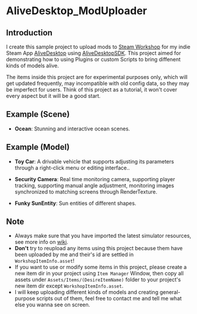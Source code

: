 # AliveDesktop_ModUploader

## Introduction
I create this sample project to upload mods to [Steam Workshop](https://steamcommunity.com/profiles/76561199378980403/myworkshopfiles/?appid=v) for my indie Steam App [AliveDesktop](https://store.steampowered.com/app/2190810/_/) using [AliveDesktopSDK](https://github.com/Threeyes/AliveDesktopSDK).
This project aimed for demonstrating how to using Plugins or custom Scripts to bring diffenent kinds of models alive. 

The items inside this project are for experimental purposes only, which will get updated frequently, may incompatible with old config data, so they may be imperfect for users. Think of this project as a tutorial, it won't cover every aspect but it will be a good start.


## Example (Scene)
* **Ocean**: Stunning and interactive ocean scenes.


## Example (Model)

* **Toy Car**: A drivable vehicle that supports adjusting its parameters through a right-click menu or editing interface..

* **Security Camera**: Real time monitoring camera, supporting player tracking, supporting manual angle adjustment, monitoring images synchronized to matching screens through RenderTexture.

* **Funky SunEntity**: Sun entities of different shapes.


## Note
+ Always make sure that you have imported the latest simulator resources, see more info on [wiki](https://github.com/Threeyes/AliveDesktopSDK/wiki/Setup-SDK).
+ **Don't** try to reupload any items using this project because them have been uploaded by me and their's id are settled in `WorkshopItemInfo.asset`!
+ If you want to use or modify some items in this project, please create a new item dir in your project using `Item Manager` Window, then copy all assets under `Assets/Items/(DesireItemName)` folder to your project's new item dir except `WorkshopItemInfo.asset`. 
+ I will keep uploading different kinds of models and creating general-purpose scripts out of them, feel free to contact me and tell me what else you wanna see on screen.

